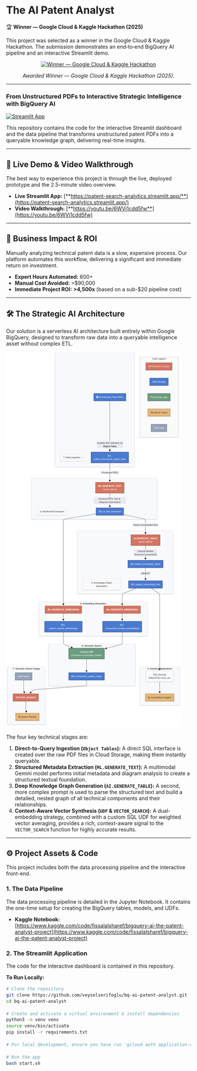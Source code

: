 # The AI Patent Analyst
🏆 **Winner — Google Cloud & Kaggle Hackathon (2025)**

This project was selected as a winner in the Google Cloud & Kaggle Hackathon. The submission demonstrates an end‑to‑end BigQuery AI pipeline and an interactive Streamlit demo.

<p align="center">
	<a href="https://www.kaggle.com/competitions/bigquery-ai-hackathon/hackathon-winners">
		<img src="https://img.shields.io/badge/Winner-Google%20Cloud%20%26%20Kaggle-brightgreen.svg" alt="Winner — Google Cloud & Kaggle Hackathon" width="220" />
	</a>
</p>

<p align="center"><em>Awarded Winner — Google Cloud & Kaggle Hackathon (2025).</em></p>

---

### From Unstructured PDFs to Interactive Strategic Intelligence with BigQuery AI

[![Streamlit App](https://static.streamlit.io/badges/streamlit_badge_black_white.svg)](https://patent-search-analytics.streamlit.app/)

This repository contains the code for the interactive Streamlit dashboard and the data pipeline that transforms unstructured patent PDFs into a queryable knowledge graph, delivering real-time insights.

---

## 🚀 Live Demo & Video Walkthrough

The best way to experience this project is through the live, deployed prototype and the 2.5-minute video overview.

-   **Live Streamlit App:** [**https://patent-search-analytics.streamlit.app/**](https://patent-search-analytics.streamlit.app/)
-   **Video Walkthrough:** [**https://youtu.be/6WVi1cdd5fw**](https://youtu.be/6WVi1cdd5fw)

---

## 🎯 Business Impact & ROI

Manually analyzing technical patent data is a slow, expensive process. Our platform automates this workflow, delivering a significant and immediate return on investment.

-   **Expert Hours Automated:** 600+
-   **Manual Cost Avoided:** >$90,000
-   **Immediate Project ROI:** **>4,500x** (based on a sub-$20 pipeline cost)

---

## 🛠️ The Strategic AI Architecture

Our solution is a serverless AI architecture built entirely within Google BigQuery, designed to transform raw data into a queryable intelligence asset without complex ETL.

![Architecture Diagram](https://raw.githubusercontent.com/veyselserifoglu/bq-ai-patent-analyst/main/doc/Patent%20Analysis%20Pipeline%20Architecture%20-%20PNG.png)

The four key technical stages are:

1.  **Direct-to-Query Ingestion (`Object Tables`):** A direct SQL interface is created over the raw PDF files in Cloud Storage, making them instantly queryable.
2.  **Structured Metadata Extraction (`ML.GENERATE_TEXT`):** A multimodal Gemini model performs initial metadata and diagram analysis to create a structured textual foundation.
3.  **Deep Knowledge Graph Generation (`AI.GENERATE_TABLE`):** A second, more complex prompt is used to parse the structured text and build a detailed, nested graph of all technical components and their relationships.
4.  **Context-Aware Vector Synthesis (`UDF` & `VECTOR_SEARCH`):** A dual-embedding strategy, combined with a custom SQL UDF for weighted vector averaging, provides a rich, context-aware signal to the `VECTOR_SEARCH` function for highly accurate results.

---

## ⚙️ Project Assets & Code

This project includes both the data processing pipeline and the interactive front-end.

### 1. The Data Pipeline
The data processing pipeline is detailed in the Jupyter Notebook. It contains the one-time setup for creating the BigQuery tables, models, and UDFs.

-   **Kaggle Notebook:** [https://www.kaggle.com/code/fissalalsharef/bigquery-ai-the-patent-analyst-project](https://www.kaggle.com/code/fissalalsharef/bigquery-ai-the-patent-analyst-project)

### 2. The Streamlit Application
The code for the interactive dashboard is contained in this repository.

**To Run Locally:**
```bash
# Clone the repository
git clone https://github.com/veyselserifoglu/bq-ai-patent-analyst.git
cd bq-ai-patent-analyst

# Create and activate a virtual environment & install dependencies
python3 -m venv venv
source venv/bin/activate
pip install -r requirements.txt

# For local development, ensure you have run 'gcloud auth application-default login'

# Run the app
bash start.sh